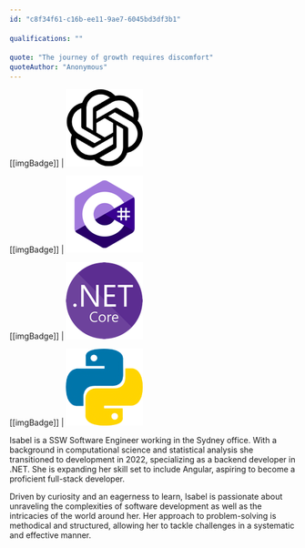 ```yaml
---
id: "c8f34f61-c16b-ee11-9ae7-6045bd3df3b1"

qualifications: ""

quote: "The journey of growth requires discomfort"
quoteAuthor: "Anonymous"
---
```


[[imgBadge]]
| ![](../badges/Developer-OpenAI.png)

[[imgBadge]]
| ![](../badges/Developer-c-sharp.png)

[[imgBadge]]
| ![](../badges/Developer-dotnet-core.png)

[[imgBadge]]
| ![](../badges/Developer-python.png)

Isabel is a SSW Software Engineer working in the Sydney office. With a background in computational science and statistical analysis she transitioned to development in 2022, specializing as a backend developer in .NET. She is expanding her skill set to include Angular, aspiring to become a proficient full-stack developer. 

Driven by curiosity and an eagerness to learn, Isabel is passionate about unraveling the complexities of software development as well as the intricacies of the world around her. Her approach to problem-solving is methodical and structured, allowing her to tackle challenges in a systematic and effective manner.
